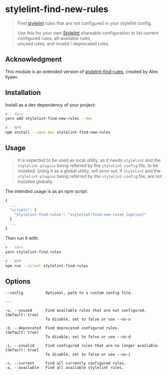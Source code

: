 # stylelint-find-new-rules

> Find [stylelint](https://github.com/stylelint/stylelint) rules that are not configured in your stylelint config.  

> Use this for your own [Stylelint](https://github.com/stylelint/stylelint) shareable 
> configuration to list current configured rules, all-available rules,  
> unused rules, and invalid / deprecated rules.

## Acknowledgment

This module is an extended version of [stylelint-find-rules](https://github.com/alexilyaev/stylelint-find-rules), created by Alex Ilyaev.

## Installation

Install as a dev dependency of your project:

```bash
# - Yarn
yarn add stylelint-find-new-rules --dev

# - NPM
npm install --save-dev stylelint-find-new-rules
```

## Usage

> It is expected to be used as local utility, as it needs `stylelint` and the `stylelint-plugins` being referred 
> by the `stylelint-config` file, to be installed. Using it as a global utility, will error out, if `stylelint` 
> and the `stylelint-plugins` being referred by the `stylelint-config` file, are not installed globally.

The intended usage is as an npm script:

```js
{
  ...
  "scripts": {
    "stylelint-find-rules": "stylelint-find-new-rules [option]"
  }
  ...
}
```

Then run it with:

```bash
# - Yarn
yarn stylelint-find-rules

# - NPM
npm run --silent stylelint-find-rules
```

## Options

```
--config          Optional, path to a custom config file.

---

-u, --unused      Find available rules that are not configured.         [default: true]
                  To disable, set to false or use --no-u
                  
-d, --deprecated  Find deprecated configured rules.                     [default: true]
                  To disable, set to false or use --no-d
                  
-i, --invalid     Find configured rules that are no longer available.   [default: true]
                  To disable, set to false or use --no-i
                  
-c, --current     Find all currently configured rules.
-a, --available   Find all available stylelint rules.
```
